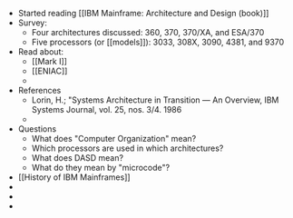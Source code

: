 - Started reading [[IBM Mainframe: Architecture and Design (book)]]
- Survey:
	- Four architectures discussed: 360, 370, 370/XA, and ESA/370
	- Five processors (or [[models]]): 3033, 308X, 3090, 4381, and 9370
- Read about:
	- [[Mark I]]
	- [[ENIAC]]
	-
- References
	- Lorin, H.; "Systems Architecture in Transition — An Overview, IBM Systems Journal, vol. 25, nos. 3/4. 1986
	-
- Questions
	- What does "Computer Organization" mean?
	- Which processors are used in which architectures?
	- What does DASD mean?
	- What do they mean by "microcode"?
- [[History of IBM Mainframes]]
-
-
-